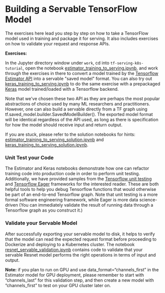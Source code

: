 # Building a Servable TensorFlow Model

The exercises here lead you step by step on how to take a TensorFlow model used
in training and package it for serving. It also includes exercises on how to
validate your request and response APIs.

**Exercises:**

In the Jupyter directory window under `work`, cd into `tf-serving-k8s-tutorial`,
open the notebook
[estimator_training_to_serving.ipynb](./estimator_training_to_serving.ipynb),
and work through the exercises in there to convert a model trained by the
[Tensorflow Estimator API](https://www.tensorflow.org/programmers_guide/estimators)
into a servable "saved model" format. You can also try out
[keras_training_to_serving.ipynb](./keras_training_to_serving.ipynb)
to do the same exercise with a prepackaged [Keras](https://keras.io/) model
trained/loaded with a Tensorflow backend. 

Note that we've chosen these two API as they are perhaps the most popular
abstractions of choice used by many ML researchers and practitioners. However,
one can also build a servable directly from a TF graph using
tf.saved_model.builder.SavedModelBuilder(). The exported model format will
be identical regardless of the API used, as long as there is specification for
how the model should receive input and return output.

If you are stuck, please refer to the solution notebooks for hints:
[estimator_training_to_serving_solution.ipynb](./estimator_training_to_serving_solution.ipynb)
and [keras_training_to_serving_solution.ipynb](./keras_training_to_serving_solution.ipynb).

### Unit Test your Code

The Estimator and Keras notebooks demonstrate how one can refactor training
code into production code in order to perform unit testing. Additionally,
we have provided samples from the
[Tensorflow unit testing](https://www.tensorflow.org/api_guides/python/test) and
[Tensorflow Eager](https://research.googleblog.com/2017/10/eager-execution-imperative-define-by.html)
frameworks for the interested reader. These are both helpful tools to help you
debug Tensorflow functions that would otherwise be part of an end-to-end
Tensorflow graph. Note that unit testing is a more formal software engineering
framework, while Eager is more data science-driven (You can immediately validate
the result of running data through a Tensorflow graph as you construct it.)

### Validate your Servable Model

After successfully exporting your servable model to disk, it helps to verify
that the model can read the expected request format before proceeding to
Dockerize and deploying to a Kubernetes cluster. The notebook
[resnet_servable_validation.ipynb](resnet_servable_validation.ipynb) contains
code to validate that your servable Resnet model performs the right operations
in terms of input and output.

**Note:** if you plan to run on GPU and use data_format=“channels_first” in
the Estimator model for GPU deployment, please remember to start with
“channels_last” for this validation step, and then create a new model with
“channels_first” to test on your GPU cluster later on.